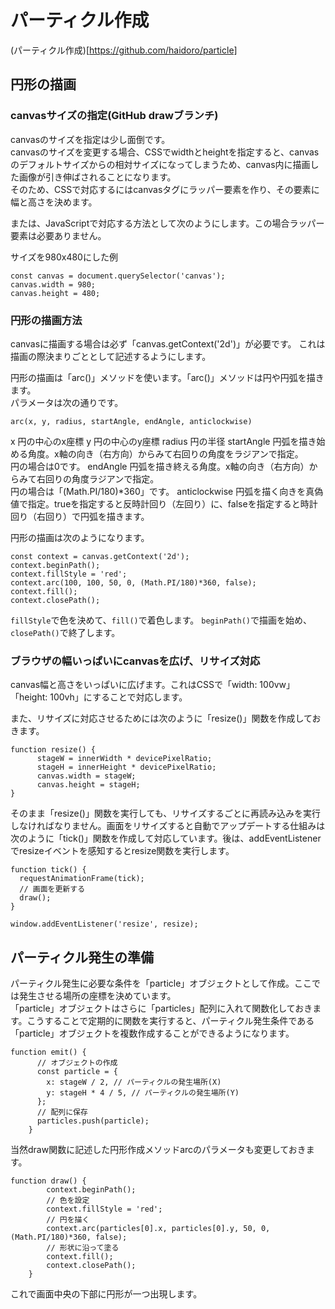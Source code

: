 # パーティクル作成
(パーティクル作成)[https://github.com/haidoro/particle]
## 円形の描画
### canvasサイズの指定(GitHub drawブランチ)
canvasのサイズを指定は少し面倒です。  
canvasのサイズを変更する場合、CSSでwidthとheightを指定すると、canvasのデフォルトサイズからの相対サイズになってしまうため、canvas内に描画した画像が引き伸ばされることになります。  
そのため、CSSで対応するにはcanvasタグにラッパー要素を作り、その要素に幅と高さを決めます。

または、JavaScriptで対応する方法として次のようにします。この場合ラッパー要素は必要ありません。

サイズを980x480にした例
```
const canvas = document.querySelector('canvas');
canvas.width = 980;
canvas.height = 480;
```

### 円形の描画方法
canvasに描画する場合は必ず「canvas.getContext('2d')」が必要です。
これは描画の際決まりごととして記述するようにします。

円形の描画は「arc()」メソッドを使います。「arc()」メソッドは円や円弧を描きます。  
パラメータは次の通りです。

```
arc(x, y, radius, startAngle, endAngle, anticlockwise)
```

x
円の中心のx座標
y
円の中心のy座標
radius
円の半径
startAngle
円弧を描き始める角度。x軸の向き（右方向）からみて右回りの角度をラジアンで指定。  
円の場合は0です。
endAngle
円弧を描き終える角度。x軸の向き（右方向）からみて右回りの角度ラジアンで指定。  
円の場合は「(Math.PI/180)*360」です。
anticlockwise
円弧を描く向きを真偽値で指定。trueを指定すると反時計回り（左回り）に、falseを指定すると時計回り（右回り）で円弧を描きます。

円形の描画は次のようになります。
```
const context = canvas.getContext('2d');
context.beginPath();
context.fillStyle = 'red';
context.arc(100, 100, 50, 0, (Math.PI/180)*360, false);
context.fill();
context.closePath();
```
`fillStyle`で色を決めて、`fill()`で着色します。
`beginPath()`で描画を始め、`closePath()`で終了します。

### ブラウザの幅いっぱいにcanvasを広げ、リサイズ対応
canvas幅と高さをいっぱいに広げます。これはCSSで「width: 100vw」「height: 100vh」にすることで対応します。

また、リサイズに対応させるためには次のように「resize()」関数を作成しておきます。

```
function resize() {
      stageW = innerWidth * devicePixelRatio;
      stageH = innerHeight * devicePixelRatio;
      canvas.width = stageW;
      canvas.height = stageH;
}
```
そのまま「resize()」関数を実行しても、リサイズするごとに再読み込みを実行しなければなりません。画面をリサイズすると自動でアップデートする仕組みは次のように「tick()」関数を作成して対応しています。後は、addEventListenerでresizeイベントを感知するとresize関数を実行します。

```
function tick() {
  requestAnimationFrame(tick);
  // 画面を更新する
  draw();
}
```

```
window.addEventListener('resize', resize);
```

## パーティクル発生の準備

パーティクル発生に必要な条件を「particle」オブジェクトとして作成。ここでは発生させる場所の座標を決めています。  
「particle」オブジェクトはさらに「particles」配列に入れて関数化しておきます。こうすることで定期的に関数を実行すると、パーティクル発生条件である「particle」オブジェクトを複数作成することができるようになります。

```
function emit() {
      // オブジェクトの作成
      const particle = {
        x: stageW / 2, // パーティクルの発生場所(X)
        y: stageH * 4 / 5, // パーティクルの発生場所(Y)
      };
      // 配列に保存
      particles.push(particle);
    }
```

当然draw関数に記述した円形作成メソッドarcのパラメータも変更しておきます。

```
function draw() { 
        context.beginPath();
        // 色を設定
        context.fillStyle = 'red';
        // 円を描く
        context.arc(particles[0].x, particles[0].y, 50, 0, (Math.PI/180)*360, false);
        // 形状に沿って塗る
        context.fill();
        context.closePath();
    }
```
これで画面中央の下部に円形が一つ出現します。



